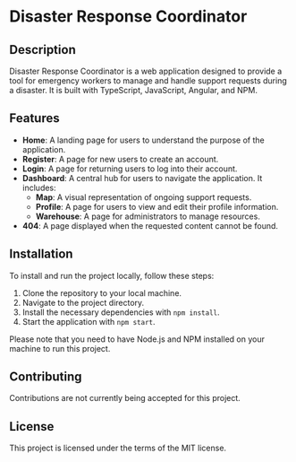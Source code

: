# Disaster Response Coordinator

## Description

Disaster Response Coordinator is a web application designed to provide a tool for emergency workers to manage and handle support requests
during a disaster. It is built with TypeScript, JavaScript, Angular, and NPM.

## Features

- **Home**: A landing page for users to understand the purpose of the application.
- **Register**: A page for new users to create an account.
- **Login**: A page for returning users to log into their account.
- **Dashboard**: A central hub for users to navigate the application. It includes:
    - **Map**: A visual representation of ongoing support requests.
    - **Profile**: A page for users to view and edit their profile information.
    - **Warehouse**: A page for administrators to manage resources.
- **404**: A page displayed when the requested content cannot be found.

## Installation

To install and run the project locally, follow these steps:

1. Clone the repository to your local machine.
2. Navigate to the project directory.
3. Install the necessary dependencies with `npm install`.
4. Start the application with `npm start`.

Please note that you need to have Node.js and NPM installed on your machine to run this project.

## Contributing

Contributions are not currently being accepted for this project.

## License

This project is licensed under the terms of the MIT license.